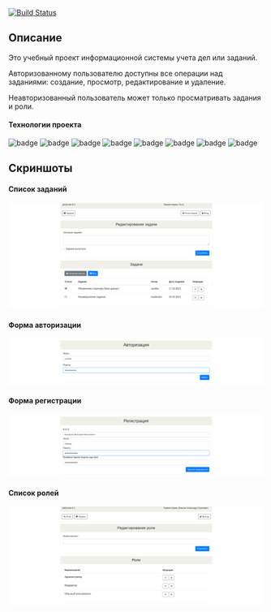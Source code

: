 [![Build Status](https://app.travis-ci.com/velesov7493/job4j_todo.svg?branch=master)](https://app.travis-ci.com/velesov7493/job4j_todo)
## Описание ##
Это учебный проект информационной системы учета дел или заданий.

Авторизованному пользователю доступны все операции над заданиями: создание, просмотр, редактирование и удаление.

Неавторизованный пользователь может только просматривать задания и роли. 
#### Технологии проекта ####
![badge](https://img.shields.io/badge/PostgreSQL-9.5-blue)
![badge](https://img.shields.io/badge/Tomcat-8.5-blue)
![badge](https://img.shields.io/badge/Hibernate-5.4-green)
![badge](https://img.shields.io/badge/Java-14-green)
![badge](https://img.shields.io/badge/Maven-3.8-green)
![badge](https://img.shields.io/badge/Bootstrap-4.0-yellow)
![badge](https://img.shields.io/badge/jQuery-3.6-yellow)
![badge](https://img.shields.io/badge/FontAwesome-4.0-yellow)
## Скриншоты ##
#### Список заданий ####
![screenshoot](images/img001.png)
#### Форма авторизации ####
![screenshoot](images/img002.png)
#### Форма регистрации ####
![screenshoot](images/img003.png)
#### Список ролей ####
![screenshoot](images/img004.png)